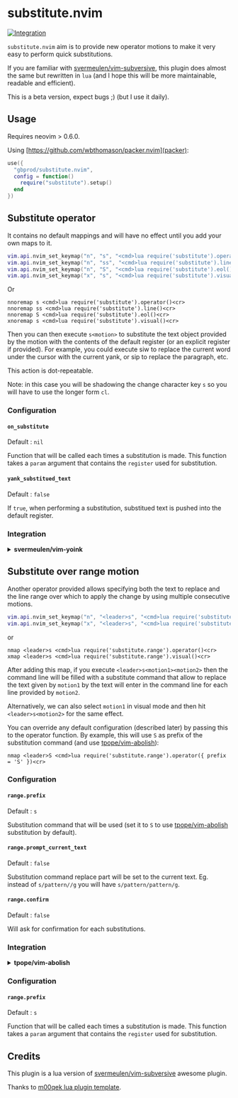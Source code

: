 # substitute.nvim

[![Integration](https://github.com/gbprod/substitute.nvim/actions/workflows/integration.yml/badge.svg)](https://github.com/gbprod/substitute.nvim/actions/workflows/integration.yml)

`substitute.nvim` aim is to provide new operator motions to make it very easy to perform quick substitutions.

If you are familiar with [svermeulen/vim-subversive](https://github.com/svermeulen/vim-subversive), this plugin does almost the same but rewritten in `lua` (and I hope this will be more maintainable, readable and efficient).

This is a beta version, expect bugs ;) (but I use it daily).

## Usage

Requires neovim > 0.6.0.

Using [https://github.com/wbthomason/packer.nvim](packer):

```lua
use({
  "gbprod/substitute.nvim",
  config = function()
    require("substitute").setup()
  end
})
```

## Substitute operator

It contains no default mappings and will have no effect until you add your own maps to it.

```lua
vim.api.nvim_set_keymap("n", "s", "<cmd>lua require('substitute').operator()<cr>", { noremap = true })
vim.api.nvim_set_keymap("n", "ss", "<cmd>lua require('substitute').line()<cr>", { noremap = true })
vim.api.nvim_set_keymap("n", "S", "<cmd>lua require('substitute').eol()<cr>", { noremap = true })
vim.api.nvim_set_keymap("x", "s", "<cmd>lua require('substitute').visual()<cr>", { noremap = true })
```

Or

```viml
nnoremap s <cmd>lua require('substitute').operator()<cr>
nnoremap ss <cmd>lua require('substitute').line()<cr>
nnoremap S <cmd>lua require('substitute').eol()<cr>
xnoremap s <cmd>lua require('substitute').visual()<cr>
```

Then you can then execute `s<motion>` to substitute the text object provided by the motion with the contents of the default register (or an explicit register if provided). For example, you could execute siw to replace the current word under the cursor with the current yank, or sip to replace the paragraph, etc.

This action is dot-repeatable.

Note: in this case you will be shadowing the change character key `s` so you will have to use the longer form `cl`.

### Configuration

#### `on_substitute`

Default : `nil`

Function that will be called each times a substitution is made. This function takes a `param` argument that contains the `register` used for substitution.

#### `yank_substitued_text`

Default : `false`

If `true`, when performing a substitution, substitued text is pushed into the default register.

### Integration

<details>
<summary><b>svermeulen/vim-yoink</b></summary>

To enable [vim-yoink](https://github.com/svermeulen/vim-yoink) swap when performing a substitution, you can add this to your setup:

```lua
require("substitute").setup({
  on_substitute = function(_)
    vim.cmd("call yoink#startUndoRepeatSwap()")
  end,
})
```

[vim-yoink](https://github.com/svermeulen/vim-yoink) does not support swapping when doing paste in visual mode. With this plugin, you can add thoss mappings to enable it :

```lua
vim.api.nvim_set_keymap("x", "p", "<cmd>lua require('substitute').visual()<cr>", {})
vim.api.nvim_set_keymap("x", "P", "<cmd>lua require('substitute').visual()<cr>", {})
```

or

```viml
xmap p <cmd>lua require('substitute').operator()<cr>
xmap P <cmd>lua require('substitute').operator()<cr>
```

</details>

## Substitute over range motion

Another operator provided allows specifying both the text to replace and the line range over which to apply the change by using multiple consecutive motions.

```lua
vim.api.nvim_set_keymap("n", "<leader>s", "<cmd>lua require('substitute.range').operator()<cr>", { noremap = true })
vim.api.nvim_set_keymap("x", "<leader>s", "<cmd>lua require('substitute.range').visual()<cr>")
```

or

```viml
nmap <leader>s <cmd>lua require('substitute.range').operator()<cr>
xmap <leader>s <cmd>lua require('substitute.range').visual()<cr>
```

After adding this map, if you execute `<leader>s<motion1><motion2>` then the command line will be filled with a substitute command that allow to replace the text given by `motion1` by the text will enter in the command line for each line provided by `motion2`.

Alternatively, we can also select `motion1` in visual mode and then hit `<leader>s<motion2>` for the same effect.

You can override any default configuration (described later) by passing this to the operator function. By example, this will use `S` as prefix of the substitution command (and use [tpope/vim-abolish](https://github.com/tpope/vim-abolish)):

```viml
nmap <leader>S <cmd>lua require('substitute.range').operator({ prefix = 'S' })<cr>
```

### Configuration

#### `range.prefix`

Default : `s`

Substitution command that will be used (set it to `S` to use [tpope/vim-abolish](https://github.com/tpope/vim-abolish) substitution by default).

#### `range.prompt_current_text`

Default : `false`

Substitution command replace part will be set to the current text. Eg. instead of `s/pattern//g` you will have `s/pattern/pattern/g`.

#### `range.confirm`

Default : `false`

Will ask for confirmation for each substitutions.

### Integration

<details>
<summary><b>tpope/vim-abolish</b></summary>

You can use [tpope/vim-abolish](https://github.com/tpope/vim-abolish) substitution by default.

```lua
require("substitute").setup({
  range = {
    prefix = "S",
  }
})
```

</details>

### Configuration

#### `range.prefix`

Default : `s`

Function that will be called each times a substitution is made. This function takes a `param` argument that contains the `register` used for substitution.

## Credits

This plugin is a lua version of [svermeulen/vim-subversive](https://github.com/svermeulen/vim-subversive) awesome plugin.

Thanks to [m00qek lua plugin template](https://github.com/m00qek/plugin-template.nvim).
